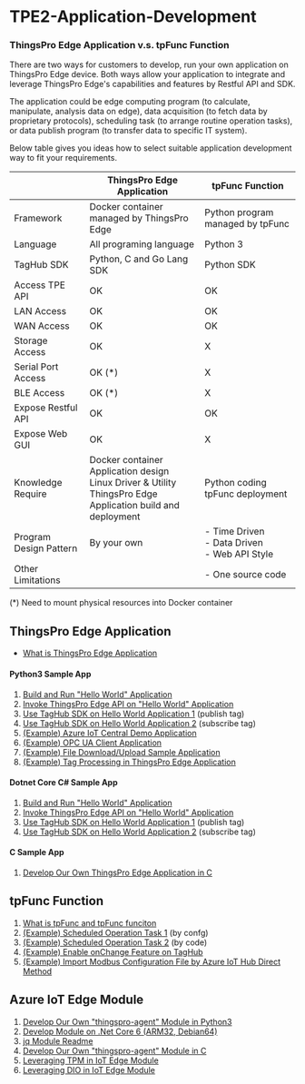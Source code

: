 # TPE2-Application-Development

### ThingsPro Edge Application v.s. tpFunc Function
There are two ways for customers to develop, run your own application on ThingsPro Edge device. Both ways allow your application to integrate and leverage ThingsPro Edge's capabilities and features by Restful API and SDK.

The application could be edge computing program (to calculate, manipulate, analysis data on edge), data acquisition (to fetch data by proprietary protocols), scheduling task (to arrange routine operation tasks), or data publish program (to transfer data to specific IT system).

Below table gives you ideas how to select suitable application development way to fit your requirements.

|                        | ThingsPro Edge Application                                   | tpFunc Function                                       |
| ---------------------- | ------------------------------------------------------------ | ----------------------------------------------------- |
| Framework              | Docker container managed by ThingsPro Edge                   | Python program managed by tpFunc                      |
| Language               | All programing language                                      | Python 3                                              |
| TagHub SDK             | Python, C and Go Lang SDK                                       | Python SDK                                            |
| Access TPE API         | OK                                                           | OK                                                    |
| LAN Access             | OK                                    | OK                                      |
| WAN Access             | OK                                      | OK                                        |
| Storage Access         | OK                                      | X                                                     |
| Serial Port Access     | OK (*)                                     | X                                                     |
| BLE Access             | OK (*)                                     | X                                                     |
| Expose Restful API     | OK                                      | OK                                         |
| Expose Web GUI         | OK                                      | X                                                     |
| Knowledge Require      | Docker container<br />Application design<br />Linux Driver & Utility<br />ThingsPro Edge Application build and deployment | Python coding<br />tpFunc deployment                  |
| Program Design Pattern | By your own                                                  | - Time Driven<br />- Data Driven<br />- Web API Style |
| Other Limitations      |                                                              | - One source code                                     |

(*) Need to mount physical resources into Docker container

## ThingsPro Edge Application

- <a href="documents/What%20is%20ThingsPro%20Edge%20Appliation.md">What is ThingsPro Edge Application</a>
#### Python3 Sample App
1. <a href="documents/Build%20and%20Run%20Hello%20World%20Application-python3.md">Build and Run "Hello World" Application</a>
2. <a href="documents/Invoke%20ThingsPro%20Edge%20API%20on%20Hello%20World%20Application-python3.md">Invoke ThingsPro Edge API on "Hello World" Application</a>
3. <a href="documents/Use%20TagHub%20SDK%20on%20Hello%20World%20Application%201-python3.md">Use TagHub SDK on Hello World Application 1</a> (publish tag)
4. <a href="documents/Use%20TagHub%20SDK%20on%20Hello%20World%20Application%202-python3.md">Use TagHub SDK on Hello World Application 2</a> (subscribe tag)
5. <a href="documents/Azure%20IoT%20Central.md">(Example) Azure IoT Central Demo Application</a>
6. <a href="documents/OPC%20UA%20Client%20Sample%20Application-python3.md">(Example) OPC UA Client Application</a>
7. <a href="documents/File%20Upload:%20from%20FTP%20to%20AWS%20S3.md">(Example) File Download/Upload Sample Application</a>
8. <a href="documents/Tag%20Processing%20in%20ThingsPro%20Edge%20Application.md">(Example) Tag Processing in ThingsPro Edge Application</a>

#### Dotnet Core C# Sample App
1. <a href="documents/Build%20and%20Run%20Hello%20World%20Application-dotnet.md">Build and Run "Hello World" Application</a>
2. <a href="documents/Invoke%20ThingsPro%20Edge%20API%20on%20Hello%20World%20Application-dotnet.md">Invoke ThingsPro Edge API on "Hello World" Application</a>
3. <a href="documents/Use%20TagHub%20SDK%20on%20Hello%20World%20Application%201-dotnet.md">Use TagHub SDK on Hello World Application 1</a> (publish tag)
4. <a href="documents/Use%20TagHub%20SDK%20on%20Hello%20World%20Application%202-dotnet.md">Use TagHub SDK on Hello World Application 2</a> (subscribe tag)

#### C Sample App
1. <a href="documents/Develop%20Our%20Own%20ThingsPro%20Edge%20Application%20in%20C.md">Develop Our Own ThingsPro Edge Application in C</a>

## tpFunc Function
1. <a href="https://github.com/TPE-TIGER/tpe-function-sdk">What is tpFunc and tpFunc funciton</a>
2. <a href="documents/Scheduled%20Operation%20Task%201.md">(Example) Scheduled Operation Task 1</a> (by confg)
3. <a href="documents/Scheduled%20Operation%20Task%202.md">(Example) Scheduled Operation Task 2</a> (by code)
4. <a href="documents/Enable%20onChange%20Feature%20on%20TagHub.md">(Example) Enable onChange Feature on TagHub</a> 
5. <a href="documents//Import%20Modbus%20Config%20by%20Azure%20IoT%20Hub%20Direct%20Method.md">(Example) Import Modbus Configuration File by Azure IoT Hub Direct Method</a>

## Azure IoT Edge Module
1. <a href="documents/Develop%20Our%20Own%20&quot;thingspro-agent&quot;%20Module%20in%20Python3.md">Develop Our Own "thingspro-agent" Module in Python3</a>
2. <a href="documents/Develop%20Module%20on%20.Net%20Core%206%20%2B%20ARM32%20%2B%20Debian64.md">Develop Module on .Net Core 6 (ARM32, Debian64)</a>
3. <a href="documents/jqmodule-readme-Eng.md">jq Module Readme</a>
4. <a href="documents/Develop%20Our%20Own%20&quot;thingspro-agent&quot;%20Module%20in%20C.md">Develop Our Own "thingspro-agent" Module in C</a>
5. <a href="documents/Leveraging%20TPM%20in%20IoT%20Edge%20Module.md">Leveraging TPM in IoT Edge Module</a>
6. <a href="documents/Leveraging%20DIO%20in%20IoT%20Edge%20Module.md">Leveraging DIO in IoT Edge Module</a>
